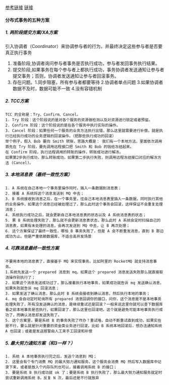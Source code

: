 [参考链接](https://mp.weixin.qq.com/s/9KKY3pCKNkz1VOVEzdXp5g) [链接](https://www.cnblogs.com/mayundalao/p/11798502.html)
#### 分布式事务的五种方案
##### 1. 两阶段提交方案/XA方案 
引入协调者（Coordinator）来协调参与者的行为，并最终决定这些参与者是否要真正执行事务
1. 准备阶段,协调者询问参与者事务是否执行成功，参与者发回事务执行结果。
2. 提交阶段,如果事务在每个参与者上都执行成功，事务协调者发送通知让参与者提交事务；否则，协调者发送通知让参与者回滚事务。
3. 存在问题。1.同步阻塞，所有参与者都要等待 2.协调者单点问题 3.如果协调者数据不及时，数据可能不一致 4.没有容错机制
##### 2. TCC方案 <br>
    TCC 的全称是：Try、Confirm、Cancel。
    1. Try 阶段：这个阶段说的是对各个服务的资源做检测以及对资源进行锁定或者预留。
    2. Confirm 阶段：这个阶段说的是在各个服务中执行实际的操作。
    3. Cancel 阶段：如果任何一个服务的业务方法执行出错，那么这里就需要进行补偿，就是执行已经执行成功的业务逻辑的回滚操作。（把那些执行成功的回滚）
    举个例子，假入 Bob 要向 Smith 转账，思路大概是： 我们有一个本地方法，里面依次调用
	首先在 Try 阶段，要先调用远程接口把 Smith 和 Bob 的钱给冻结起来。
	在 Confirm 阶段，执行远程调用的转账的操作，转账成功进行解冻。
	如果第2步执行成功，那么转账成功，如果第二步执行失败，则调用远程冻结接口对应的解冻方法 (Cancel)。
##### 3. 本地消息表（最终一致性方案）<br>
    1. A 系统在自己本地一个事务里操作同时，插入一条数据到消息表；
    2. 接着 A 系统将这个消息发送到 MQ 中去；
    3. B 系统接收到消息之后，在一个事务里，往自己本地消息表里插入一条数据，同时执行其他的业务操作，如果这个消息已经被处理过了，那么此时这个事务会回滚，这样保证不会重复处理消息；
    4. 系统执行成功之后，就会更新自己本地消息表的状态以及 A 系统消息表的状态；
    5. 果 B 系统处理失败了，那么就不会更新消息表状态，那么此时 A 系统会定时扫描自己的消息表，如果有未处理的消息，会再次发送到 MQ 中去，让 B 再次处理；
    6. 这个方案保证了最终一致性，哪怕 B 事务失败了，但是 A 会不断重发消息，直到 B 那边成功为止。但是严重依赖数据库，不适合高并发场景
##### 4. 可靠消息最终一致性方案 <br>
    不要用本地的消息表了，直接基于 MQ 来实现事务。比如阿里的 RocketMQ 就支持消息事务。
    1.系统先发送一个 prepared 消息到 mq，如果这个 prepared 消息发送失败那么就直接取消操作别执行了；
    2. 如果这个消息发送成功过了，那么接着执行本地事务，如果成功就告诉 mq 发送确认消息，如果失败就告诉 mq 回滚消息；
    3. 如果发送了确认消息，那么此时 B 系统会接收到确认消息，然后执行本地的事务；
    4. mq 会自动定时轮询所有 prepared 消息回调你的接口，问你，这个消息是不是本地事务处理失败了，所有没发送确认的消息，是继续重试还是回滚？一般来说这里你就可以查下数据库看之前本地事务是否执行，如果回滚了，那么这里也回滚吧。这个就是避免可能本地事务执行成功了，而确认消息却发送失败了。
    5. 这个方案里，要是系统 B 的事务失败了咋办？重试咯，自动不断重试直到成功，如果实在是不行，要么就是针对重要的资金类业务进行回滚，比如 B 系统本地回滚后，想办法通知系统 A 也回滚；或者是发送报警由人工来手工回滚和补偿
##### 5. 最大努力通知方案（和3一样？） <br>
    1. 系统 A 本地事务执行完之后，发送个消息到 MQ；
    2. 这里会有个专门消费 MQ 的最大努力通知服务，这个服务会消费 MQ 然后写入数据库中记录下来，或者是放入个内存队列也可以，接着调用系统 B 的接口；
    3. 要是系统 B 执行成功就 ok 了；要是系统 B 执行失败了，那么最大努力通知服务就定时尝试重新调用系统 B，反复 N 次，最后还是不行就放弃
	
	
	
